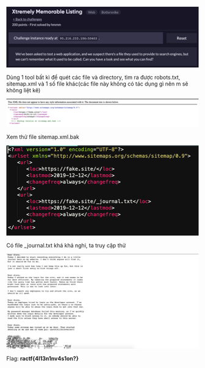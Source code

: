 ![image-20200608204029273](images/image-20200608204029273.png)



Dùng 1 tool bất kì để quét các file và directory, tìm ra được robots.txt, sitemap.xml và 1 số file khác(các file này không có tác dụng gì nên m sẽ không liệt kê)

![image-20200608204222079](images/image-20200608204222079.png)

Xem thử file sitemap.xml.bak

![image-20200608204304245](images/image-20200608204304245.png)



Có file _journal.txt khá khả nghi, ta truy cập thử

![image-20200608204400360](images/image-20200608204400360.png)

Flag: **ractf{4l13n1nv4s1on?}**